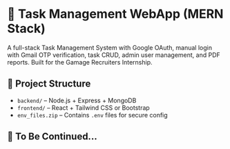 # 📝 Task Management WebApp (MERN Stack)

A full-stack Task Management System with Google OAuth, manual login with Gmail OTP verification, task CRUD, admin user management, and PDF reports. Built for the Gamage Recruiters Internship.

## 📁 Project Structure

- `backend/` – Node.js + Express + MongoDB
- `frontend/` – React + Tailwind CSS or Bootstrap
- `env_files.zip` – Contains `.env` files for secure config

## 🚀 To Be Continued...
